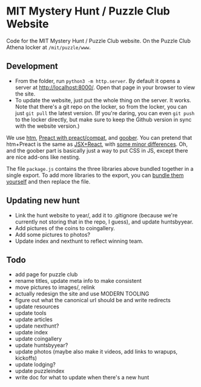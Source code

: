 # MIT Mystery Hunt / Puzzle Club Website

Code for the MIT Mystery Hunt / Puzzle Club website. On the Puzzle Club Athena locker at `/mit/puzzle/www`.

## Development

- From the folder, run `python3 -m http.server`. By default it opens a server at [http://localhost:8000/](http://localhost:8000/). Open that page in your browser to view the site.
- To update the website, just put the whole thing on the server. It works. Note that there's a git repo on the locker, so from the locker, you can just `git pull` the latest version. (If you're daring, you can even `git push` to the locker directly, but make sure to keep the Github version in sync with the website version.)

We use [htm](https://github.com/developit/htm), [Preact with preact/compat](https://preactjs.com/), and [goober](https://goober.js.org/). You can pretend that htm+Preact is the same as [JSX+React](https://reactjs.org/docs/introducing-jsx.html), with [some minor differences](https://github.com/developit/htm#syntax-like-jsx-but-also-lit). Oh, and the goober part is basically just a way to put CSS in JS, except there are nice add-ons like nesting.

The file `package.js` contains the three libraries above bundled together in a single export. To add more libraries to the export, you can [bundle them yourself](https://npm.reversehttp.com/) and then replace the file.

## Updating new hunt

- Link the hunt website to year/, add it to .gitignore (because we're currently not storing that in the repo, I guess), and update huntsbyyear.
- Add pictures of the coins to coingallery.
- Add some pictures to photos?
- Update index and nexthunt to reflect winning team.

## Todo

- add page for puzzle club
- rename titles, update meta info to make consistent
- move pictures to images/, relink
- actually redesign the site and use MODERN TOOLING
- figure out what the canonical url should be and write redirects
- update resources
- update tools
- update articles
- update nexthunt?
- update index
- update coingallery
- update huntsbyyear?
- update photos (maybe also make it videos, add links to wrapups, kickoffs)
- update lodging?
- update puzzleindex
- write doc for what to update when there's a new hunt
